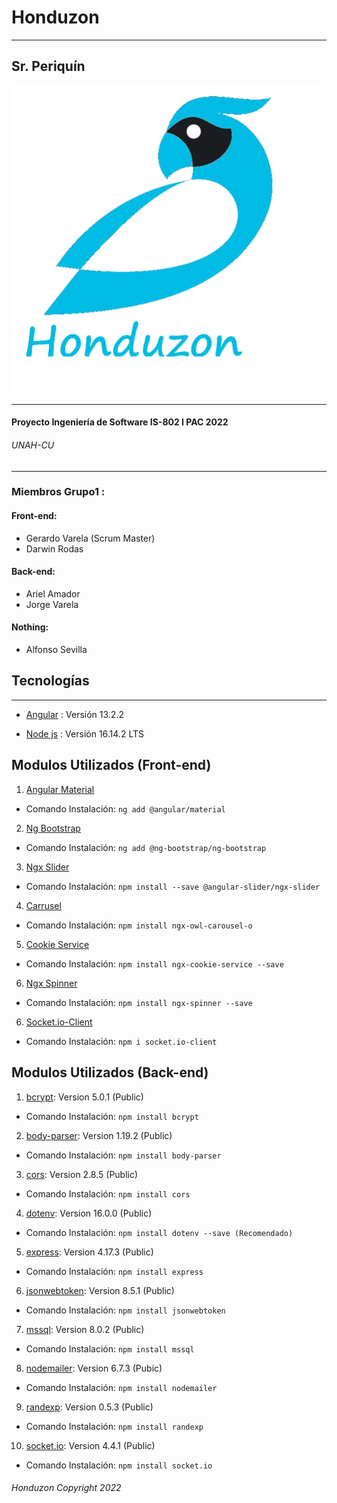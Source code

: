 # Honduzon 
***
## Sr. Periquín

![alt text](https://github.com/GerardoVarela/honduzon/blob/main/Frontend/src/assets/logo.png)

***
#### Proyecto Ingeniería de Software IS-802 I PAC 2022
###### UNAH-CU

***

### Miembros Grupo1 : 
####  Front-end:
*  Gerardo Varela (Scrum Master)
*  Darwin Rodas
 #### Back-end:
*  Ariel Amador
*  Jorge Varela
#### Nothing:
* Alfonso Sevilla
## Tecnologías
***
* [Angular](https://angular.io/) : Versión 13.2.2

* [Node js](https://nodejs.org/es/) : Versión 16.14.2 LTS

## Modulos Utilizados (Front-end)
1. [Angular Material](https://material.angular.io/)
- Comando Instalación: `ng add @angular/material`
2. [Ng Bootstrap](https://ng-bootstrap.github.io/#/getting-started)
- Comando Instalación: `ng add @ng-bootstrap/ng-bootstrap`
3. [Ngx Slider](https://www.npmjs.com/package/@angular-slider/ngx-slider)
- Comando Instalación: `npm install --save @angular-slider/ngx-slider`
4. [Carrusel](https://www.npmjs.com/package/ngx-owl-carousel-)
- Comando Instalación: `npm install ngx-owl-carousel-o`
5. [Cookie Service](https://www.npmjs.com/package/ngx-cookie-service)
- Comando Instalación: `npm install ngx-cookie-service --save`
6. [Ngx Spinner](https://www.npmjs.com/package/ngx-spinner)
- Comando Instalación: `npm install ngx-spinner --save`
6. [Socket.io-Client](https://www.npmjs.com/package/socket.io-client)
- Comando Instalación: `npm i socket.io-client`

## Modulos Utilizados (Back-end)
1. [bcrypt](https://www.npmjs.com/package/bcrypt): Version 5.0.1 (Public)
- Comando Instalación: `npm install bcrypt`
2. [body-parser](https://www.npmjs.com/package/body-parser): Version 1.19.2 (Public)
- Comando Instalación: `npm install body-parser`
3. [cors](https://www.npmjs.com/package/cors): Version 2.8.5 (Public)
- Comando Instalación: `npm install cors`
4. [dotenv](https://www.npmjs.com/package/dotenv): Version 16.0.0  (Public)
- Comando Instalación: `npm install dotenv --save (Recomendado)`
5. [express](https://www.npmjs.com/package/express): Version 4.17.3 (Public)
- Comando Instalación: `npm install express`
6. [jsonwebtoken](https://www.npmjs.com/package/jsonwebtoken): Version 8.5.1 (Public)
- Comando Instalación: `npm install jsonwebtoken`
7. [mssql](https://www.npmjs.com/package/mssql): Version 8.0.2  (Public)
- Comando Instalación: `npm install mssql`
8. [nodemailer](https://www.npmjs.com/package/nodemailer): Version 6.7.3 (Pubic)
- Comando Instalación: `npm install nodemailer`
9. [randexp](https://www.npmjs.com/package/randexp): Version 0.5.3 (Public)
- Comando Instalación: `npm install randexp`
10. [socket.io](https://www.npmjs.com/package/socket.io): Version 4.4.1 (Public)
- Comando Instalación: `npm install socket.io`


###### Honduzon Copyright 2022
